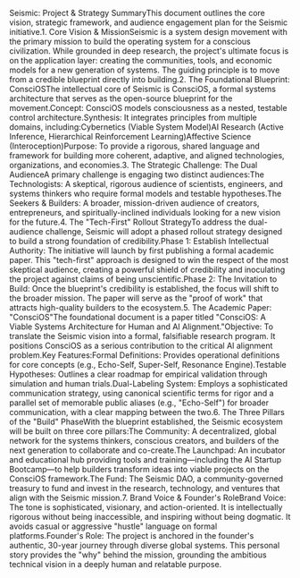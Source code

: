 Seismic: Project & Strategy SummaryThis document outlines the core vision, strategic framework, and audience engagement plan for the Seismic initiative.1. Core Vision & MissionSeismic is a system design movement with the primary mission to build the operating system for a conscious civilization. While grounded in deep research, the project's ultimate focus is on the application layer: creating the communities, tools, and economic models for a new generation of systems. The guiding principle is to move from a credible blueprint directly into building.2. The Foundational Blueprint: ConsciOSThe intellectual core of Seismic is ConsciOS, a formal systems architecture that serves as the open-source blueprint for the movement.Concept: ConsciOS models consciousness as a nested, testable control architecture.Synthesis: It integrates principles from multiple domains, including:Cybernetics (Viable System Model)AI Research (Active Inference, Hierarchical Reinforcement Learning)Affective Science (Interoception)Purpose: To provide a rigorous, shared language and framework for building more coherent, adaptive, and aligned technologies, organizations, and economies.3. The Strategic Challenge: The Dual AudienceA primary challenge is engaging two distinct audiences:The Technologists: A skeptical, rigorous audience of scientists, engineers, and systems thinkers who require formal models and testable hypotheses.The Seekers & Builders: A broader, mission-driven audience of creators, entrepreneurs, and spiritually-inclined individuals looking for a new vision for the future.4. The "Tech-First" Rollout StrategyTo address the dual-audience challenge, Seismic will adopt a phased rollout strategy designed to build a strong foundation of credibility.Phase 1: Establish Intellectual Authority: The initiative will launch by first publishing a formal academic paper. This "tech-first" approach is designed to win the respect of the most skeptical audience, creating a powerful shield of credibility and inoculating the project against claims of being unscientific.Phase 2: The Invitation to Build: Once the blueprint's credibility is established, the focus will shift to the broader mission. The paper will serve as the "proof of work" that attracts high-quality builders to the ecosystem.5. The Academic Paper: "ConsciOS"The foundational document is a paper titled "ConsciOS: A Viable Systems Architecture for Human and AI Alignment."Objective: To translate the Seismic vision into a formal, falsifiable research program. It positions ConsciOS as a serious contribution to the critical AI alignment problem.Key Features:Formal Definitions: Provides operational definitions for core concepts (e.g., Echo-Self, Super-Self, Resonance Engine).Testable Hypotheses: Outlines a clear roadmap for empirical validation through simulation and human trials.Dual-Labeling System: Employs a sophisticated communication strategy, using canonical scientific terms for rigor and a parallel set of memorable public aliases (e.g., "Echo-Self") for broader communication, with a clear mapping between the two.6. The Three Pillars of the "Build" PhaseWith the blueprint established, the Seismic ecosystem will be built on three core pillars:The Community: A decentralized, global network for the systems thinkers, conscious creators, and builders of the next generation to collaborate and co-create.The Launchpad: An incubator and educational hub providing tools and training—including the AI Startup Bootcamp—to help builders transform ideas into viable projects on the ConsciOS framework.The Fund: The Seismic DAO, a community-governed treasury to fund and invest in the research, technology, and ventures that align with the Seismic mission.7. Brand Voice & Founder's RoleBrand Voice: The tone is sophisticated, visionary, and action-oriented. It is intellectually rigorous without being inaccessible, and inspiring without being dogmatic. It avoids casual or aggressive "hustle" language on formal platforms.Founder's Role: The project is anchored in the founder's authentic, 30-year journey through diverse global systems. This personal story provides the "why" behind the mission, grounding the ambitious technical vision in a deeply human and relatable purpose.